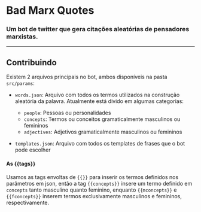# Bad Marx Quotes

### Um bot de twitter que gera citações aleatórias de pensadores marxistas.

---

## Contribuindo

Existem 2 arquivos principais no bot, ambos disponíveis na pasta `src/params`:

- `words.json`: Arquivo com todos os termos utilizados na construção aleatória da palavra. Atualmente está divido em algumas categorias:
    - `people`: Pessoas ou personalidades
    - `concepts`: Termos ou conceitos gramaticalmente masculinos ou femininos
    - `adjectives`: Adjetivos gramaticalmente masculinos ou femininos

- `templates.json`: Arquivo com todos os templates de frases que o bot pode escolher

#### As {{tags}}

Usamos as tags envoltas de `{{}}` para inserir os termos definidos nos parâmetros em json, então a tag `{{concepts}}` insere um termo definido em `concepts` tanto masculino quanto feminino, enquanto `{{mconcepts}}` e `{{fconcepts}}` inserem termos exclusivamente masculinos e femininos, respectivamente.